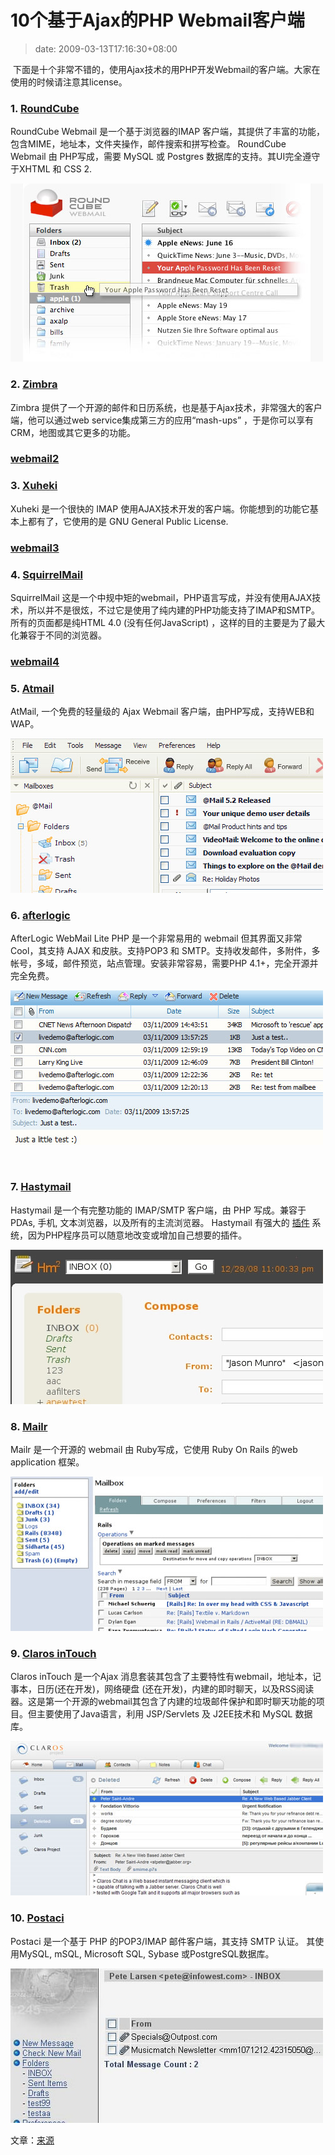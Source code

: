 # 10个基于Ajax的PHP Webmail客户端
>date: 2009-03-13T17:16:30+08:00


 下面是十个非常不错的，使用Ajax技术的用PHP开发Webmail的客户端。大家在使用的时候请注意其license。


### 1. [RoundCube](http://roundcube.net/)


RoundCube Webmail 是一个基于浏览器的IMAP 客户端，其提供了丰富的功能，包含MIME，地址本，文件夹操作，邮件搜索和拼写检查。 RoundCube Webmail 由 PHP写成，需要 MySQL 或 Postgres 数据库的支持。其UI完全遵守于XHTML 和 CSS 2.



[![webmail1](/assets/images/coolshell.cn/wp-content/uploads/2009/03/webmail1.jpg "webmail1")](/assets/images/coolshell.cn/wp-content/uploads/2009/03/webmail1.jpg)



### 2. [Zimbra](http://www.zimbra.com/community/downloads.html)


Zimbra 提供了一个开源的邮件和日历系统，也是基于Ajax技术，非常强大的客户端，他可以通过web service集成第三方的应用“mash-ups” ，于是你可以享有CRM，地图或其它更多的功能。



### [webmail2](https://coolshell.cn/wp-content/uploads/2009/03/webmail2.jpg)


### 3. [Xuheki](http://www.xuheki.com/)


Xuheki 是一个很快的 IMAP 使用AJAX技术开发的客户端。你能想到的功能它基本上都有了，它使用的是 GNU General Public License.



### [webmail3](https://coolshell.cn/wp-content/uploads/2009/03/webmail3.jpg)


### 4. [SquirrelMail](http://www.squirrelmail.org/)


SquirrelMail 这是一个中规中矩的webmail，PHP语言写成，并没有使用AJAX技术，所以并不是很炫，不过它是使用了纯内建的PHP功能支持了IMAP和SMTP。所有的页面都是纯HTML 4.0 (没有任何JavaScript) ，这样的目的主要是为了最大化兼容于不同的浏览器。



### [webmail4](https://coolshell.cn/wp-content/uploads/2009/03/webmail4.jpg)


### 5. [Atmail](http://atmail.com/index.php)


AtMail, 一个免费的轻量级的 Ajax Webmail 客户端，由PHP写成，支持WEB和WAP。


[![webmail5](/assets/images/coolshell.cn/wp-content/uploads/2009/03/webmail5.jpg "webmail5")](/assets/images/coolshell.cn/wp-content/uploads/2009/03/webmail5.jpg)


### 6. [afterlogic](http://www.afterlogic.com/products/webmail-lite)


AfterLogic WebMail Lite PHP 是一个非常易用的 webmail 但其界面又非常Cool，其支持 AJAX 和皮肤。支持POP3 和 SMTP。支持收发邮件，多附件，多帐号，多域，邮件预览，站点管理。安装非常容易，需要PHP 4.1+，完全开源并完全免费。


[![webmail6](/assets/images/coolshell.cn/wp-content/uploads/2009/03/webmail6.jpg "webmail6")](/assets/images/coolshell.cn/wp-content/uploads/2009/03/webmail6.jpg)


 


### 7. [Hastymail](http://www.hastymail.org/)


Hastymail 是一个有完整功能的 IMAP/SMTP 客户端，由 PHP 写成。兼容于 PDAs, 手机, 文本浏览器，以及所有的主流浏览器。 Hastymail 有强大的 [插件](http://www.hastymail.org/plugins/) 系统，因为PHP程序员可以随意地改变或增加自己想要的插件。


[![webmail7](/assets/images/coolshell.cn/wp-content/uploads/2009/03/webmail7.jpg "webmail7")](/assets/images/coolshell.cn/wp-content/uploads/2009/03/webmail7.jpg)


### 8. [Mailr](http://mailr.org/)


Mailr 是一个开源的 webmail 由 Ruby写成，它使用 Ruby On Rails 的web application 框架。


[![webmail8](/assets/images/coolshell.cn/wp-content/uploads/2009/03/webmail8.jpg "webmail8")](/assets/images/coolshell.cn/wp-content/uploads/2009/03/webmail8.jpg)


### 9. [Claros inTouch](http://www.claros.org/web/home.do)


Claros inTouch 是一个Ajax 消息套装其包含了主要特性有webmail，地址本，记事本，日历(还在开发)，网络硬盘 (还在开发)，内建的即时聊天，以及RSS阅读器。这是第一个开源的webmail其包含了内建的垃圾邮件保护和即时聊天功能的项目。但主要使用了Java语言，利用 JSP/Servlets 及 J2EE技术和 MySQL 数据库。


[![webmail9](/assets/images/coolshell.cn/wp-content/uploads/2009/03/webmail9.jpg "webmail9")](/assets/images/coolshell.cn/wp-content/uploads/2009/03/webmail9.jpg)


### 10. [Postaci](http://www.postaciwebmail.org/)


Postaci 是一个基于 PHP 的POP3/IMAP 邮件客户端，其支持 SMTP 认证。 其使用MySQL, mSQL, Microsoft SQL, Sybase 或PostgreSQL数据库。


[![webmail10](/assets/images/coolshell.cn/wp-content/uploads/2009/03/webmail10.jpg "webmail10")](/assets/images/coolshell.cn/wp-content/uploads/2009/03/webmail10.jpg)


文章：[来源](http://www.noupe.com/ajax/10-ajax-webmail-clients.html)



